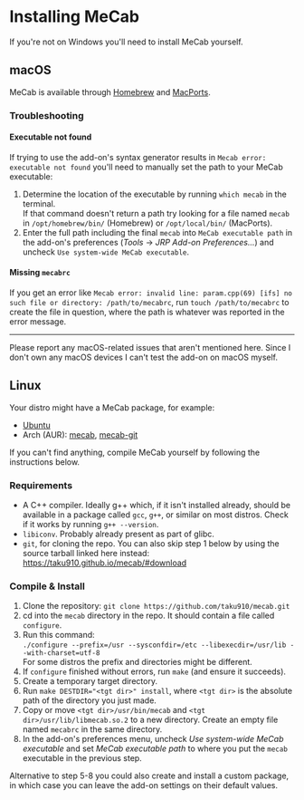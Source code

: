 # Installing MeCab

If you're not on Windows you'll need to install MeCab yourself.

## macOS

MeCab is available through [Homebrew](https://formulae.brew.sh/formula/mecab)
and [MacPorts](https://ports.macports.org/port/mecab/).

### Troubleshooting

#### Executable not found

If trying to use the add-on's syntax generator results in `Mecab error:
executable not found` you'll need to manually set the path to your MeCab
executable:

1. Determine the location of the executable by running `which mecab` in the
   terminal.  
   If that command doesn't return a path try looking for a file named `mecab`
   in `/opt/homebrew/bin/` (Homebrew) or `/opt/local/bin/` (MacPorts).
2. Enter the full path including the final `mecab` into `MeCab executable path`
   in the add-on's preferences (_Tools_ → _JRP Add-on Preferences..._) and
   uncheck `Use system-wide MeCab executable`.

#### Missing `mecabrc`

If you get an error like `Mecab error: invalid line: param.cpp(69) [ifs]
no such file or directory: /path/to/mecabrc`, run `touch /path/to/mecabrc` to
create the file in question, where the path is whatever was reported in the
error message.

---

Please report any macOS-related issues that aren't mentioned here. Since I don't
own any macOS devices I can't test the add-on on macOS myself.

## Linux

Your distro might have a MeCab package, for example:

- [Ubuntu](https://packages.ubuntu.com/search?keywords=mecab)
- Arch (AUR): [mecab](https://aur.archlinux.org/packages/mecab),
  [mecab-git](https://aur.archlinux.org/packages/mecab-git)

If you can't find anything, compile MeCab yourself by following the instructions
below.

### Requirements

- A C++ compiler. Ideally g++ which, if it isn't installed already, should be
  available in a package called `gcc`, `g++`, or similar on most distros. Check
  if it works by running `g++ --version`.
- `libiconv`. Probably already present as part of glibc.
- `git`, for cloning the repo. You can also skip step 1 below by using the
  source tarball linked here instead: https://taku910.github.io/mecab/#download

### Compile & Install

1. Clone the repository: `git clone https://github.com/taku910/mecab.git`
2. cd into the `mecab` directory in the repo. It should contain a file
   called `configure`.
3. Run this command:  
   ```./configure --prefix=/usr --sysconfdir=/etc --libexecdir=/usr/lib --with-charset=utf-8```  
   For some distros the prefix and directories might be different.
4. If `configure` finished without errors, run `make` (and ensure it succeeds).
5. Create a temporary target directory.
6. Run `make DESTDIR="<tgt dir>" install`, where `<tgt dir>` is the absolute
   path of the directory you just made.
7. Copy or move `<tgt dir>/usr/bin/mecab` and `<tgt dir>/usr/lib/libmecab.so.2`
   to a new directory. Create an empty file named `mecabrc` in the same
   directory.
8. In the add-on's preferences menu, uncheck _Use system-wide MeCab executable_
   and set _MeCab executable path_ to where you put the `mecab` executable in
   the previous step.

Alternative to step 5-8 you could also create and install a custom package, in
which case you can leave the add-on settings on their default values.
